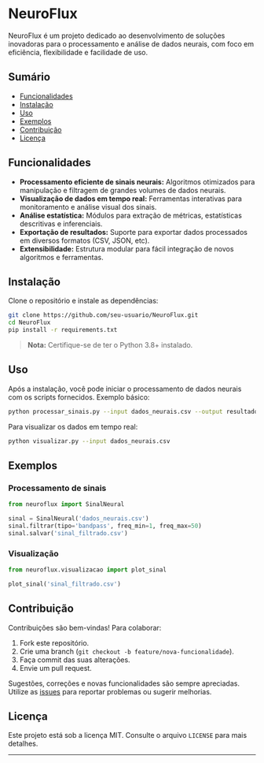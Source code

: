 # NeuroFlux

NeuroFlux é um projeto dedicado ao desenvolvimento de soluções inovadoras para o processamento e análise de dados neurais, com foco em eficiência, flexibilidade e facilidade de uso.

## Sumário

- [Funcionalidades](#funcionalidades)
- [Instalação](#instalação)
- [Uso](#uso)
- [Exemplos](#exemplos)
- [Contribuição](#contribuição)
- [Licença](#licença)

## Funcionalidades

- **Processamento eficiente de sinais neurais:** Algoritmos otimizados para manipulação e filtragem de grandes volumes de dados neurais.
- **Visualização de dados em tempo real:** Ferramentas interativas para monitoramento e análise visual dos sinais.
- **Análise estatística:** Módulos para extração de métricas, estatísticas descritivas e inferenciais.
- **Exportação de resultados:** Suporte para exportar dados processados em diversos formatos (CSV, JSON, etc).
- **Extensibilidade:** Estrutura modular para fácil integração de novos algoritmos e ferramentas.

## Instalação

Clone o repositório e instale as dependências:

```bash
git clone https://github.com/seu-usuario/NeuroFlux.git
cd NeuroFlux
pip install -r requirements.txt
```

> **Nota:** Certifique-se de ter o Python 3.8+ instalado.

## Uso

Após a instalação, você pode iniciar o processamento de dados neurais com os scripts fornecidos. Exemplo básico:

```bash
python processar_sinais.py --input dados_neurais.csv --output resultados.csv
```

Para visualizar os dados em tempo real:

```bash
python visualizar.py --input dados_neurais.csv
```

## Exemplos

### Processamento de sinais

```python
from neuroflux import SinalNeural

sinal = SinalNeural('dados_neurais.csv')
sinal.filtrar(tipo='bandpass', freq_min=1, freq_max=50)
sinal.salvar('sinal_filtrado.csv')
```

### Visualização

```python
from neuroflux.visualizacao import plot_sinal

plot_sinal('sinal_filtrado.csv')
```

## Contribuição

Contribuições são bem-vindas! Para colaborar:

1. Fork este repositório.
2. Crie uma branch (`git checkout -b feature/nova-funcionalidade`).
3. Faça commit das suas alterações.
4. Envie um pull request.

Sugestões, correções e novas funcionalidades são sempre apreciadas. Utilize as [issues](https://github.com/seu-usuario/NeuroFlux/issues) para reportar problemas ou sugerir melhorias.

## Licença

Este projeto está sob a licença MIT. Consulte o arquivo `LICENSE` para mais detalhes.

---